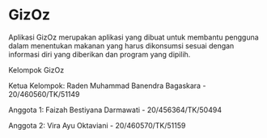 # GizOz

Aplikasi GizOz merupakan aplikasi yang dibuat untuk membantu pengguna dalam menentukan makanan yang harus dikonsumsi sesuai dengan informasi diri yang diberikan dan program yang dipilih.

Kelompok GizOz

Ketua Kelompok: Raden Muhammad Banendra Bagaskara - 20/460560/TK/51149

Anggota 1: Faizah Bestiyana Darmawati - 20/456364/TK/50494

Anggota 2: Vira Ayu Oktaviani - 20/460570/TK/51159

